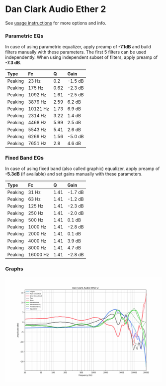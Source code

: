 # Dan Clark Audio Ether 2
See [usage instructions](https://github.com/jaakkopasanen/AutoEq#usage) for more options and info.

### Parametric EQs
In case of using parametric equalizer, apply preamp of **-7.1dB** and build filters manually
with these parameters. The first 5 filters can be used independently.
When using independent subset of filters, apply preamp of **-7.3 dB**.

| Type    | Fc       |    Q | Gain    |
|:--------|:---------|:-----|:--------|
| Peaking | 23 Hz    | 0.2  | -1.5 dB |
| Peaking | 175 Hz   | 0.62 | -2.3 dB |
| Peaking | 1092 Hz  | 1.61 | -2.5 dB |
| Peaking | 3879 Hz  | 2.59 | 6.2 dB  |
| Peaking | 10121 Hz | 1.73 | 6.9 dB  |
| Peaking | 2314 Hz  | 3.22 | 1.4 dB  |
| Peaking | 4468 Hz  | 5.99 | 2.5 dB  |
| Peaking | 5543 Hz  | 5.41 | 2.6 dB  |
| Peaking | 6269 Hz  | 1.56 | -5.0 dB |
| Peaking | 7651 Hz  | 2.8  | 4.6 dB  |

### Fixed Band EQs
In case of using fixed band (also called graphic) equalizer, apply preamp of **-5.3dB**
(if available) and set gains manually with these parameters.

| Type    | Fc       |    Q | Gain    |
|:--------|:---------|:-----|:--------|
| Peaking | 31 Hz    | 1.41 | -1.7 dB |
| Peaking | 63 Hz    | 1.41 | -1.2 dB |
| Peaking | 125 Hz   | 1.41 | -2.3 dB |
| Peaking | 250 Hz   | 1.41 | -2.0 dB |
| Peaking | 500 Hz   | 1.41 | 0.1 dB  |
| Peaking | 1000 Hz  | 1.41 | -2.8 dB |
| Peaking | 2000 Hz  | 1.41 | 0.1 dB  |
| Peaking | 4000 Hz  | 1.41 | 3.9 dB  |
| Peaking | 8000 Hz  | 1.41 | 4.7 dB  |
| Peaking | 16000 Hz | 1.41 | -2.8 dB |

### Graphs
![](./Dan%20Clark%20Audio%20Ether%202.png)